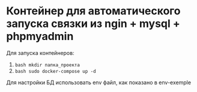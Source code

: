 # Контейнер для автоматического запуска связки из ngin + mysql + phpmyadmin

Для запуска контейнеров:

1. ```bash mkdir папка_проекта```
2. ```bash sudo docker-compose up -d```

Для настройки БД использовать env файл, как показано в env-exemple
